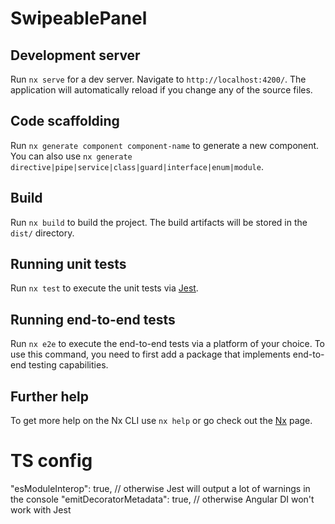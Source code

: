# SwipeablePanel

## Development server

Run `nx serve` for a dev server. Navigate to `http://localhost:4200/`. The application will automatically reload if you change any of the source files.

## Code scaffolding

Run `nx generate component component-name` to generate a new component. You can also use `nx generate directive|pipe|service|class|guard|interface|enum|module`.

## Build

Run `nx build` to build the project. The build artifacts will be stored in the `dist/` directory.

## Running unit tests

Run `nx test` to execute the unit tests via [Jest](https://github.com/jestjs/jest).

## Running end-to-end tests

Run `nx e2e` to execute the end-to-end tests via a platform of your choice. To use this command, you need to first add a package that implements end-to-end testing capabilities.

## Further help

To get more help on the Nx CLI use `nx help` or go check out the [Nx](https://nx.dev) page.

# TS config

"esModuleInterop": true, // otherwise Jest will output a lot of warnings in the console
"emitDecoratorMetadata": true, // otherwise Angular DI won't work with Jest
